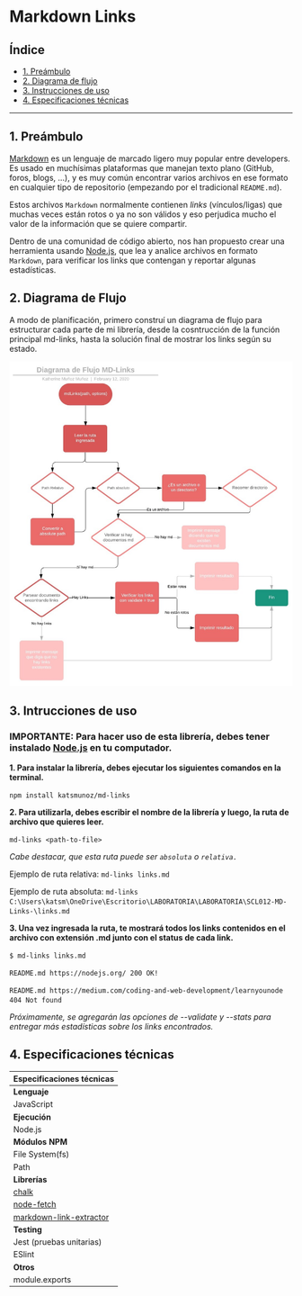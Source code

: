 # Markdown Links

## Índice

* [1. Preámbulo](#1-preámbulo)
* [2. Diagrama de flujo](#2-diagrama-de-flujo)
* [3. Instrucciones de uso](#3-instrucciones-de-uso)
* [4. Especificaciones técnicas](#4-especificaciones-tecnicas)

***

## 1. Preámbulo

[Markdown](https://es.wikipedia.org/wiki/Markdown) es un lenguaje de marcado
ligero muy popular entre developers. Es usado en muchísimas plataformas que
manejan texto plano (GitHub, foros, blogs, ...), y es muy común
encontrar varios archivos en ese formato en cualquier tipo de repositorio
(empezando por el tradicional `README.md`).

Estos archivos `Markdown` normalmente contienen _links_ (vínculos/ligas) que
muchas veces están rotos o ya no son válidos y eso perjudica mucho el valor de
la información que se quiere compartir.

Dentro de una comunidad de código abierto, nos han propuesto crear una
herramienta usando [Node.js](https://nodejs.org/), que lea y analice archivos
en formato `Markdown`, para verificar los links que contengan y reportar
algunas estadísticas.

## 2. Diagrama de Flujo

A modo de planificación, primero construí un diagrama de flujo para estructurar cada parte de mi librería, desde la cosntrucción de la función principal md-links, hasta la solución final de mostrar los links según su estado.

![md-links](MD-Links.jpeg)

## 3. Intrucciones de uso

### IMPORTANTE: Para hacer uso de esta librería, debes tener instalado [Node.js](https://nodejs.org/en/) en tu computador. 

**1. Para instalar la librería, debes ejecutar los siguientes comandos en la terminal.**

`npm install katsmunoz/md-links `

**2. Para utilizarla, debes escribir el nombre de la librería y luego, la ruta de archivo que quieres leer.**

`md-links <path-to-file>`

*Cabe destacar, que esta ruta puede ser `absoluta` o `relativa.`*

Ejemplo de ruta relativa: `md-links links.md`

Ejemplo de ruta absoluta: `md-links C:\Users\katsm\OneDrive\Escritorio\LABORATORIA\LABORATORIA\SCL012-MD-Links-\links.md`

**3. Una vez ingresada la ruta, te mostrará todos los links contenidos en el archivo con extensión .md junto con el status de cada link.** 

`$ md-links links.md`

`README.md https://nodejs.org/ 200 OK!`

`README.md https://medium.com/coding-and-web-development/learnyounode 404 Not found`

*Próximamente, se agregarán las opciones de --validate y --stats para entregar más estadísticas sobre los links encontrados.*

## 4. Especificaciones técnicas

|Especificaciones técnicas|
| ---------------------- |
| **Lenguaje**           |
|JavaScript              |
| **Ejecución**          |
|Node.js                 |
| **Módulos NPM**        |
|File System(fs)         |
|Path                    |
| **Librerías**          |
|[chalk](https://www.npmjs.com/package/chalk)|
|[node-fetch](https://www.npmjs.com/package/node-fetch)|
|[markdown-link-extractor](https://www.npmjs.com/package/markdown-link-extractor)|
| **Testing**            |
|Jest (pruebas unitarias)|
|ESlint                  |
| **Otros**              |
|module.exports          |
